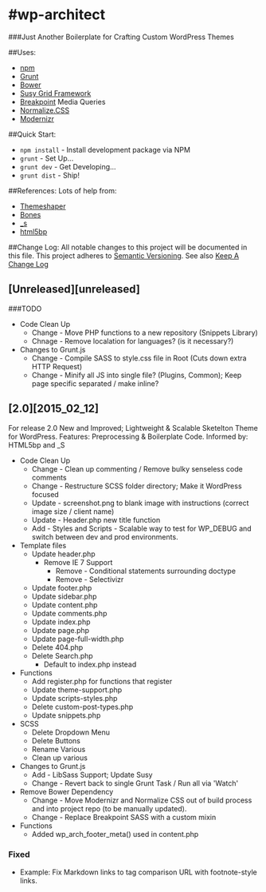 #wp-architect
============
###Just Another Boilerplate for Crafting Custom WordPress Themes

##Uses:
* [npm](https://www.npmjs.org/)
* [Grunt](http://gruntjs.com/)
* [Bower](http://bower.io/)
* [Susy Grid Framework](http://susy.oddbird.net/) 
* [Breakpoint](https://github.com/at-import/breakpoint) Media Queries 
* [Normalize.CSS](http://necolas.github.io/normalize.css/)
* [Modernizr](http://modernizr.com/)
 
##Quick Start:
* `npm install` - Install development package via NPM
* `grunt` - Set Up...
* `grunt dev` - Get Developing...
* `grunt dist` - Ship!

##References:
Lots of help from:
* [Themeshaper](http://themeshaper.com/2012/10/22/the-themeshaper-wordpress-theme-tutorial-2nd-edition/)
* [Bones](http://themble.com/bones/)
* [_s](https://github.com/Automattic/_s)
* [html5bp](http://html5boilerplate.com/)

##Change Log:
All notable changes to this project will be documented in this file.
This project adheres to [Semantic Versioning](http://semver.org/).
See also [Keep A Change Log](http://keepachangelog.com/)

## [Unreleased][unreleased]
###TODO
- Code Clean Up
	- Change - Move PHP functions to a new repository (Snippets Library)
	- Chnage - Remove localation for languages? (is it necessary?) 
- Changes to Grunt.js
	- Change - Compile SASS to style.css file in Root (Cuts down extra HTTP Request)
	- Change - Minify all JS into single file? (Plugins, Common); Keep page specific separated / make inline?

## [2.0][2015_02_12]
For release 2.0
New and Improved; Lightweight & Scalable Sketelton Theme for WordPress.
Features: Preprocessing & Boilerplate Code.
Informed by: HTML5bp and _S

- Code Clean Up
	- Change - Clean up commenting / Remove bulky senseless code comments
	- Change - Restructure SCSS folder directory; Make it WordPress focused
	- Update - screenshot.png to blank image with instructions (correct image size / client name)
	- Update - Header.php new title function
	- Add - Styles and Scripts - Scalable way to test for WP_DEBUG and switch between dev and prod environments.
- Template files 
	- Update header.php
		- Remove IE 7 Support
			- Remove - Conditional statements surrounding doctype
			- Remove - Selectivizr
	- Update footer.php
	- Update sidebar.php
	- Update content.php
	- Update comments.php
	- Update index.php
	- Update page.php
	- Update page-full-width.php
	- Delete 404.php
	- Delete Search.php
		- Default to index.php instead
- Functions
	- Add register.php for functions that register
	- Update theme-support.php
	- Update scripts-styles.php
	- Delete custom-post-types.php
	- Update snippets.php
- SCSS
	- Delete Dropdown Menu
	- Delete Buttons
	- Rename Various
	- Clean up various
- Changes to Grunt.js
	- Add - LibSass Support; Update Susy
	- Change - Revert back to single Grunt Task / Run all via 'Watch'
- Remove Bower Dependency 
	- Change - Move Modernizr and Normalize CSS out of build process and into project repo (to be manually updated).
	- Change - Replace Breakpoint SASS with a custom mixin
- Functions
	- Added wp_arch_footer_meta() used in content.php

### Fixed
- Example: Fix Markdown links to tag comparison URL with footnote-style links.

